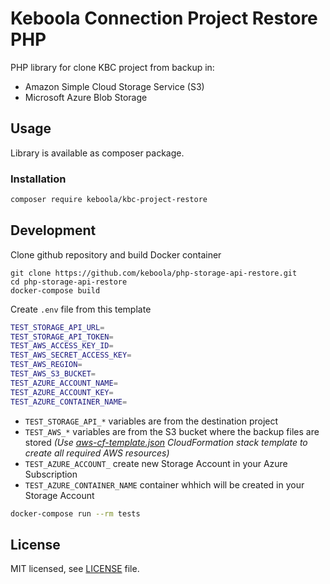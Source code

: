 # Keboola Connection Project Restore PHP

PHP library for clone KBC project from backup in:
- Amazon Simple Cloud Storage Service (S3)
- Microsoft Azure Blob Storage

## Usage

Library is available as composer package.

### Installation

```bash
composer require keboola/kbc-project-restore
```

## Development

Clone github repository and build Docker container 

```
git clone https://github.com/keboola/php-storage-api-restore.git
cd php-storage-api-restore
docker-compose build
```

Create `.env` file from this template

```bash
TEST_STORAGE_API_URL=
TEST_STORAGE_API_TOKEN=
TEST_AWS_ACCESS_KEY_ID=
TEST_AWS_SECRET_ACCESS_KEY=
TEST_AWS_REGION=
TEST_AWS_S3_BUCKET=
TEST_AZURE_ACCOUNT_NAME=
TEST_AZURE_ACCOUNT_KEY=
TEST_AZURE_CONTAINER_NAME=
```

- `TEST_STORAGE_API_*` variables are from the destination project
- `TEST_AWS_*` variables are from the S3 bucket where the backup files are stored  _(Use [aws-cf-template.json](./aws-cf-template.json) CloudFormation stack template to create all required AWS resources)_
- `TEST_AZURE_ACCOUNT_` create new Storage Account in your Azure Subscription
- `TEST_AZURE_CONTAINER_NAME` container whhich will be created in your Storage Account


```bash
docker-compose run --rm tests
```

## License

MIT licensed, see [LICENSE](./LICENSE) file.
